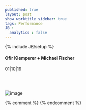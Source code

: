 ```yaml
---
published: true
layout: post
show_worktitle_sidebar: true
tags: Performance
JB :
  analytics : false
---
```


{% include JB/setup %}




<p>
<h4>Ofir Klemperer + Michael Fischer</h4>
01|10|19<br />


<br /><br />
</p><p>
<img src="{{ site.url }}/images/m_fischer2_sm.jpg" alt="image">
</p>



{% comment %}
{% endcomment %}